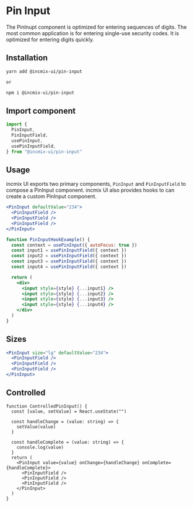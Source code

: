 # Pin Input

The PinInupt component is optimized for entering sequences of digits. The most
common application is for entering single-use security codes. It is optimized
for entering digits quickly.

## Installation

```sh
yarn add @incmix-ui/pin-input

or

npm i @incmix-ui/pin-input
```

## Import component

```jsx
import {
  PinInput,
  PinInputField,
  usePinInput,
  usePinInputField,
} from "@incmix-ui/pin-input"
```

## Usage

incmix UI exports two primary components, `PinInput` and `PinInputField` to
compose a PinInput component. incmix UI also provides hooks to can create a
custom PinInput component.

```jsx
<PinInput defaultValue="234">
  <PinInputField />
  <PinInputField />
  <PinInputField />
</PinInput>
```

```jsx
function PinInputHookExample() {
  const context = usePinInput({ autoFocus: true })
  const input1 = usePinInputField({ context })
  const input2 = usePinInputField({ context })
  const input3 = usePinInputField({ context })
  const input4 = usePinInputField({ context })

  return (
    <div>
      <input style={style} {...input1} />
      <input style={style} {...input2} />
      <input style={style} {...input3} />
      <input style={style} {...input4} />
    </div>
  )
}
```

## Sizes

```jsx
<PinInput size="lg" defaultValue="234">
  <PinInputField />
  <PinInputField />
  <PinInputField />
</PinInput>
```

## Controlled

```tsx
function ControlledPinInput() {
  const [value, setValue] = React.useState("")

  const handleChange = (value: string) => {
    setValue(value)
  }

  const handleComplete = (value: string) => {
    console.log(value)
  }
  return (
    <PinInput value={value} onChange={handleChange} onComplete={handleComplete}>
      <PinInputField />
      <PinInputField />
      <PinInputField />
    </PinInput>
  )
}
```
